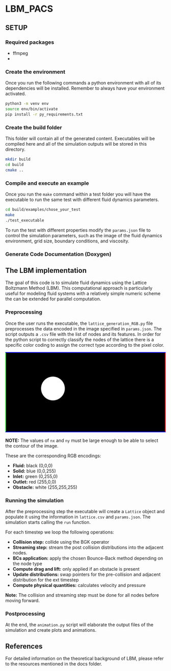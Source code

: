 # LBM_PACS


## SETUP
### Required packages
- ffmpeg 
- 

### Create the environment
Once you run the following commands a python environment with all of its dependencies will be installed. Remember to always have your environment activated.
```bash
python3 -m venv env
source env/bin/activate
pip install -r py_requirements.txt
```

### Create the build folder 
This folder will contain all of the generated content. Executables will be compiled here and all of the simulation outputs will be stored in this directory. 
```bash
mkdir build
cd build
cmake ..
```

### Compile and execute an example
Once you run the `make` command within a test folder you will have the executable to run the same test with different fluid dynamics parameters.
```bash
cd build/examples/chose_your_test
make
./test_executable
```
To run the test with different properties modify the `params.json` file to control the simulation parameters, such as the image of the fluid dynamics environment, grid size, boundary conditions, and  viscosity. 

### Generate Code Documentation (Doxygen)

## The LBM implementation
The goal of this code is to simulate fluid dynamics using the Lattice Boltzmann Method (LBM). This computational approach is particularly useful for modeling fluid systems with a relatively simple numeric scheme the can be extended for parallel computation. 

### Preprocessing

Once the user runs the executable, the `lattice_generation_RGB.py` file preprocesses the data encoded in the image specified in `params.json`. The script outputs a `.csv` file with the list of nodes and its features. 
In order for the python script to correctly classify the nodes of the lattice there is a specific color coding to assign the correct type according to the pixel color.

![Example Image](/images/channel_obs.png)

**NOTE:**  The values of `nx` and `ny` must be large enough to be able to select the contour of the image.

These are the corresponding RGB encodings:
- **Fluid:** black (0,0,0)
- **Solid:** blue (0,0,255)
- **Inlet:** green (0,255,0)
- **Outlet:** red (255,0,0)
- **Obstacle:** white (255,255,255)


### Running the simulation

After the preprocessing step the executable will create a `Lattice` object and populate it using the information in `lattice.csv` and `params.json`. The simulation starts calling the `run` function.

 For each timestep we loop the following operations: 
- **Collision step:** collide using the BGK operator
- **Streaming step:** stream the post collision distributions into the adjacent nodes. 
- **BCs application:** apply the chosen Bounce-Back method depending on the node type
- **Compute drag and lift:** only applied if an obstacle is present
- **Update distributions:** swap pointers for the pre-collision and adjacent distribution for the ext timestep 
- **Compute physical quantities:** calculates velocity and pressure

**Note:** The collision and streaming step must be done for all nodes before moving forward. 


### Postprocessing
At the end, the `animation.py` script will elaborate the output files of the simulation and create plots and animations. 


## References

For detailed information on the theoretical background of LBM, please refer to the resources mentioned in the docs folder.